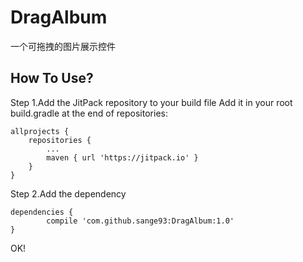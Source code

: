 # DragAlbum
一个可拖拽的图片展示控件
## How To Use?
Step 1.Add the JitPack repository to your build file
Add it in your root build.gradle at the end of repositories:

	allprojects {
		repositories {
			...
			maven { url 'https://jitpack.io' }
		}
	}
  
Step 2.Add the dependency

	dependencies {
	        compile 'com.github.sange93:DragAlbum:1.0'
	}
  
  OK!
